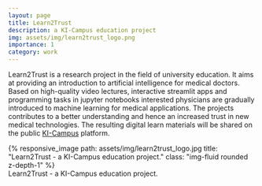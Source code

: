 ```yaml
---
layout: page
title: Learn2Trust
description: a KI-Campus education project
img: assets/img/learn2trust_logo.png
importance: 1
category: work
---
```


Learn2Trust is a research project in the field of university education. It aims at providing an introduction to artificial intelligence for medical doctors. Based on high-quality video lectures, interactive streamlit apps and programming tasks in jupyter notebooks interested physicians are gradually introduced to machine learning for medical applications. The projects contributes to a better understanding and hence an increased trust in new medical technologies. The resulting digital learn materials will be shared on the public [KI-Campus](https://ki-campus.org) platform.

<div class="row">
    <div class="col-sm mt-3 mt-md-0">
        {% responsive_image path: assets/img/learn2trust_logo.jpg title: "Learn2Trust - a KI-Campus education project." class: "img-fluid rounded z-depth-1" %}
    </div>
</div>
<div class="caption">
   Learn2Trust - a KI-Campus education project.
</div>